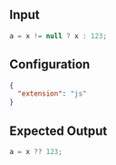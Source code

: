 
## Input
```javascript input
a = x != null ? x : 123;
```

## Configuration
```json configuration
{
  "extension": "js"
}
```

## Expected Output
```javascript expected output
a = x ?? 123;
```

